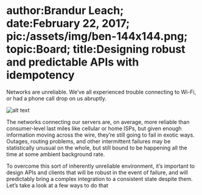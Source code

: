author:Brandur Leach;
date:February 22, 2017;
pic:/assets/img/ben-144x144.png;
topic:Board;
title:Designing robust and predictable APIs with idempotency
===

Networks are unreliable. We’ve all experienced trouble connecting to Wi-Fi, or had a phone call drop on us abruptly.

![alt text](/assets/img/blog-illustration.png "blog illustration")

The networks connecting our servers are, on average, more reliable than consumer-level last miles like cellular or home ISPs, but given enough information moving across the wire, they’re still going to fail in exotic ways. Outages, routing problems, and other intermittent failures may be statistically unusual on the whole, but still bound to be happening all the time at some ambient background rate.

To overcome this sort of inherently unreliable environment, it’s important to design APIs and clients that will be robust in the event of failure, and will predictably bring a complex integration to a consistent state despite them. Let’s take a look at a few ways to do that